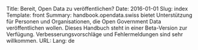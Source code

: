 Title: Bereit, Open Data zu veröffentlichen?
Date: 2016-01-01
Slug: index
Template: front
Summary: handbook.opendata.swiss bietet Unterstützung für Personen und Organisationen, die Open Government Data veröffentlichen wollen. Dieses Handbuch steht in einer Beta-Version zur Verfügung. Verbesserungsvorschläge und Fehlermeldungen sind sehr willkommen. 
URL:
Lang: de
